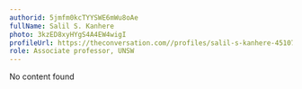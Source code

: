 ```yaml
---
authorid: 5jmfm0kcTYYSWE6mWu8oAe
fullName: Salil S. Kanhere
photo: 3kzED8xyHYgS4A4EW4wigI
profileUrl: https://theconversation.com//profiles/salil-s-kanhere-451079
role: Associate professor, UNSW
---
```

No content found